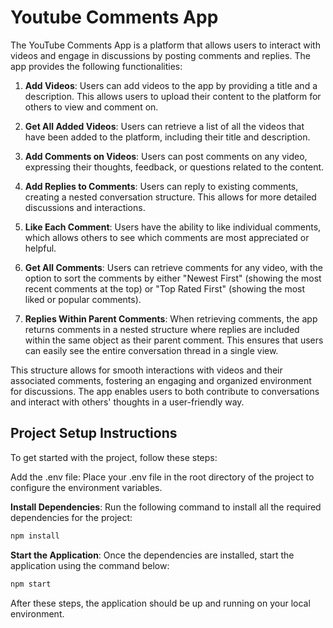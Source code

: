 # Youtube Comments App

The YouTube Comments App is a platform that allows users to interact with videos and engage in discussions by posting comments and replies. The app provides the following functionalities:

1. **Add Videos**: Users can add videos to the app by providing a title and a description. This allows users to upload their content to the platform for others to view and comment on.

2. **Get All Added Videos**: Users can retrieve a list of all the videos that have been added to the platform, including their title and description.

3. **Add Comments on Videos**: Users can post comments on any video, expressing their thoughts, feedback, or questions related to the content.

4. **Add Replies to Comments**: Users can reply to existing comments, creating a nested conversation structure. This allows for more detailed discussions and interactions.

5. **Like Each Comment**: Users have the ability to like individual comments, which allows others to see which comments are most appreciated or helpful.

6. **Get All Comments**: Users can retrieve comments for any video, with the option to sort the comments by either "Newest First" (showing the most recent comments at the top) or "Top Rated First" (showing the most liked or popular comments).

7. **Replies Within Parent Comments**: When retrieving comments, the app returns comments in a nested structure where replies are included within the same object as their parent comment. This ensures that users can easily see the entire conversation thread in a single view.

This structure allows for smooth interactions with videos and their associated comments, fostering an engaging and organized environment for discussions. The app enables users to both contribute to conversations and interact with others' thoughts in a user-friendly way.

## Project Setup Instructions

To get started with the project, follow these steps:

Add the .env file: Place your .env file in the root directory of the project to configure the environment variables.

**Install Dependencies**: Run the following command to install all the required dependencies for the project:

```bash
npm install
```

**Start the Application**: Once the dependencies are installed, start the application using the command below:

```bash
npm start
```

After these steps, the application should be up and running on your local environment.
